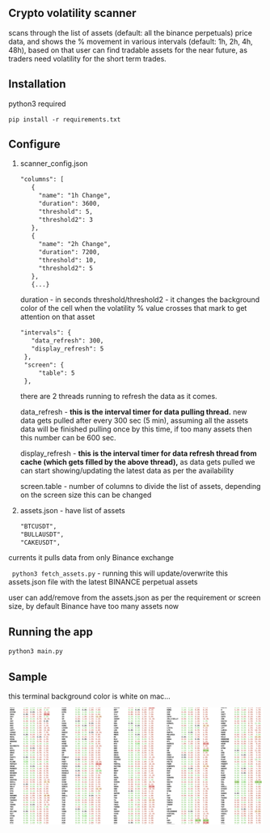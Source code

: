 <h2>Crypto volatility scanner </h2>
scans through the list of assets (default: all the binance perpetuals) price data, and shows the % movement in various intervals (default: 1h, 2h, 4h, 48h), 
based on that user can find tradable assets for the near future, as traders need volatility for the short term trades.


## Installation 
python3 required
```
pip install -r requirements.txt
```

## Configure
1. scanner_config.json

   ```
   "columns": [
      {
        "name": "1h Change",
        "duration": 3600,
        "threshold": 5,
        "threshold2": 3
      },
      {
        "name": "2h Change",
        "duration": 7200,
        "threshold": 10,
        "threshold2": 5
      },
      {...}
   ```
   duration - in seconds
   threshold/threshold2 - it changes the background color of the cell when the volatility % value crosses that mark to get attention on that asset

   ```
   "intervals": { 
      "data_refresh": 300,
      "display_refresh": 5 
    },
    "screen": {
        "table": 5
    },
   ```
   there are 2 threads running to refresh the data as it comes.
   
   data_refresh - <b>this is the interval timer for data pulling thread.</b> new data gets pulled after every 300 sec (5 min), assuming all the assets data will be finished pulling once by this time, if too many assets then this number can be 600 sec.

   display_refresh - <b>this is the interval timer for data refresh thread from cache (which gets filled by the above thread),</b> as data gets pulled we can start showing/updating the latest data as per the availability

   screen.table - number of columns to divide the list of assets, depending on the screen size this can be changed
   
2. assets.json - have list of assets
   ```
   "BTCUSDT",
   "BULLAUSDT",
   "CAKEUSDT",
   ```
currents it pulls data from only Binance exchange

``` python3 fetch_assets.py``` - running this will update/overwrite this assets.json file with the latest BINANCE perpetual assets

user can add/remove from the assets.json as per the requirement or screen size, by default Binance have too many assets now

## Running the app
```bash
python3 main.py
```

## Sample
this terminal background color is white on mac...

![screenshot](img/sample.png)

